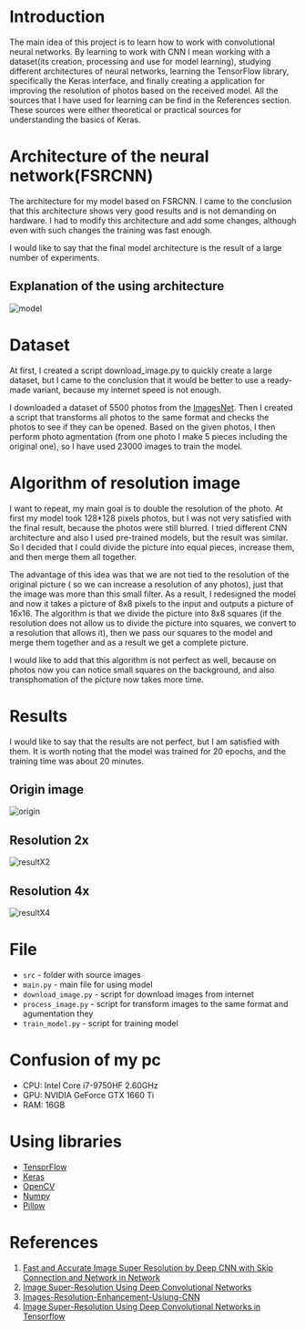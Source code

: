 # Introduction
The main idea of this project is to learn how to work with convolutional neural networks. 
By learning to work with CNN I mean working with a dataset(its creation, processing and use for model learning), 
studying different architectures of neural networks, learning the TensorFlow library, specifically the Keras interface, and finally creating a application for improving the resolution of photos based on the received model. 
All the sources that I have used for learning can be find in the References section. 
These sources were either theoretical or practical sources for understanding the basics of Keras.

# Architecture of the neural network(FSRCNN)
The architecture for my model based on FSRCNN. 
I came to the conclusion that this architecture shows very good results and is not demanding on hardware. 
I had to modify this architecture and add some changes, although even with such changes the training was fast enough. 

I would like to say that the final model architecture is the result of a large number of experiments.
## Explanation of the using architecture
![model](src/model.png)

# Dataset
At first, I created a script download_image.py to quickly create a large dataset, but I came to the conclusion that it would be better to use a ready-made variant, because my internet speed is not enough.

I downloaded a dataset of 5500 photos from the [ImagesNet](https://www.image-net.org/challenges/LSVRC/2017/2017-downloads.php). 
Then I created a script that transforms all photos to the same format and checks the photos to see if they can be opened. 
Based on the given photos, I then perform photo agmentation (from one photo I make 5 pieces including the original one), so I have used 23000 images to train the model.

# Algorithm of resolution image
I want to repeat, my main goal is to double the resolution of the photo. At first my model took 128*128 pixels photos, but I was not very satisfied with the final result, because the photos were still blurred. 
I tried different CNN architecture and also I used pre-trained models, but the result was similar. 
So I decided that I could divide the picture into equal pieces, increase them, and then merge them all together. 

The advantage of this idea was that we are not tied to the resolution of the original picture ( so we can increase a resolution of any photos), just that the image was more than this small filter. 
As a result, I redesigned the model and now it takes a picture of 8x8 pixels to the input and outputs a picture of 16x16.
The algorithm is that we divide the picture into 8x8 squares (if the resolution does not allow us to divide the picture into squares, we convert to a resolution that allows it), then we pass our squares to the model and merge them together and as a result we get a complete picture. 

I would like to add that this algorithm is not perfect as well, because on photos now you can notice small squares on the background, and also transphomation of the picture now takes more time.
# Results
I would like to say that the results are not perfect, but I am satisfied with them. 
It is worth noting that the model was trained for 20 epochs, and the training time was about 20 minutes.

## Origin image
![origin](src/origin.png)

## Resolution 2x
![resultX2](src/ResolutionX2.jpg)

## Resolution 4x
![resultX4](src/ResolutionX4.jpg)

# File
* `src` - folder with source images
* `main.py` - main file for using model
* `download_image.py` - script for download images from internet 
* `process_image.py` - script for transform images to the same format and agumentation they
* `train_model.py` - script for training model

# Confusion of my pc
 * CPU: Intel Core i7-9750HF  2.60GHz
 * GPU: NVIDIA GeForce GTX 1660 Ti
 * RAM: 16GB

# Using libraries
* [TensorFlow](https://www.tensorflow.org/)
* [Keras](https://keras.io/)
* [OpenCV](https://opencv.org/)
* [Numpy](https://numpy.org/)
* [Pillow](https://pillow.readthedocs.io/en/stable/)

# References
1. [Fast and Accurate Image Super Resolution by Deep CNN
with Skip Connection and Network in Network](https://arxiv.org/ftp/arxiv/papers/1707/1707.05425.pdf)
2. [Image Super-Resolution Using Deep Convolutional Networks](https://arxiv.org/pdf/1501.00092.pdf)
3. [Images-Resolution-Enhancement-Usiung-CNN](https://github.com/ahmadsallakh/Images-Resolution-Enhancement-Usiung-CNN)
4. [Image Super-Resolution Using Deep Convolutional Networks in Tensorflow](https://github.com/tegg89/SRCNN-Tensorflow)